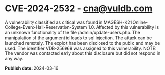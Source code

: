 # CVE-2024-2532 - cna@vuldb.com

A vulnerability classified as critical was found in MAGESH-K21 Online-College-Event-Hall-Reservation-System 1.0. Affected by this vulnerability is an unknown functionality of the file /admin/update-users.php. The manipulation of the argument id leads to sql injection. The attack can be launched remotely. The exploit has been disclosed to the public and may be used. The identifier VDB-256969 was assigned to this vulnerability. NOTE: The vendor was contacted early about this disclosure but did not respond in any way.

**Publish date:** 2024-03-16
